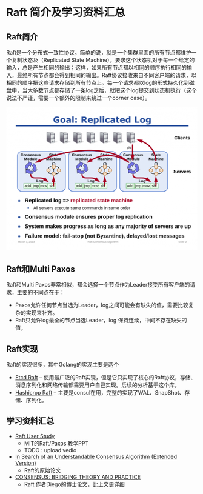 # Raft 简介及学习资料汇总

## Raft简介

Raft是一个分布式一致性协议。简单的说，就是一个集群里面的所有节点都维护一个复制状态及（Replicated State Machine），要求这个状态机对于每一个给定的输入，总是产生相同的输出；这样，如果所有节点都以相同的顺序执行相同的输入，最终所有节点都会得到相同的输出。Raft协议接收来自不同客户端的请求，以相同的顺序把这些请求存储到所有节点上。每一个请求都以log的形式持久化到磁盘中，当大多数节点都存储了一条log之后，就把这个log提交到状态机执行（这个说法不严谨，需要一个额外的限制来绕过一个corner case）。

![Replicated Log](https://github.com/4179e1/etcd/raw/master/contrib/raftexample/doc/pic/rsm.png)

## Raft和Multi Paxos

Raft和Multi Paxos非常相似，都会选择一个节点作为Leader接受所有客户端的请求，主要的不同点在于：
- Paxos允许任何节点当选为Leader，log之间可能会有缺失的值，需要比较复杂的实现来补齐。
- Raft只允许log最全的节点当选Leader，log 保持连续，中间不存在缺失的值。

## Raft实现

Raft的实现很多，其中Golang的实现主要是两个
- [Etcd Raft](https://github.com/etcd-io/etcd/tree/master/raft) – 使用最广泛的Raft实现，但是它只实现了核心的Raft协议，存储、消息序列化和网络传输都需要用户自己实现。后续的分析基于这个库。
- [Hashicrop Raft](https://github.com/hashicorp/raft) – 主要是consul在用，完整的实现了WAL、SnapShot、存储、序列化。

## 学习资料汇总

- [Raft User Study](https://ramcloud.stanford.edu/~ongaro/userstudy/)
  - MIT的Raft/Paxos 教学PPT
  - TODO : upload vedio
- [In Search of an Understandable Consensus Algorithm (Extended Version)](https://raft.github.io/raft.pdf)
  - Raft的原始论文
- [CONSENSUS: BRIDGING THEORY AND PRACTICE](https://ramcloud.stanford.edu/~ongaro/thesis.pdf)
  - Raft 作者Diego的博士论文，比上文更详细